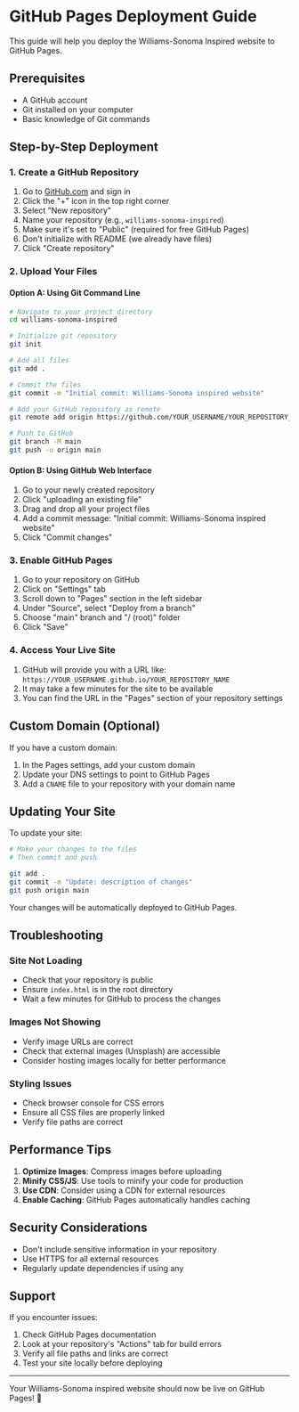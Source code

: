 # GitHub Pages Deployment Guide

This guide will help you deploy the Williams-Sonoma Inspired website to GitHub Pages.

## Prerequisites

- A GitHub account
- Git installed on your computer
- Basic knowledge of Git commands

## Step-by-Step Deployment

### 1. Create a GitHub Repository

1. Go to [GitHub.com](https://github.com) and sign in
2. Click the "+" icon in the top right corner
3. Select "New repository"
4. Name your repository (e.g., `williams-sonoma-inspired`)
5. Make sure it's set to "Public" (required for free GitHub Pages)
6. Don't initialize with README (we already have files)
7. Click "Create repository"

### 2. Upload Your Files

#### Option A: Using Git Command Line

```bash
# Navigate to your project directory
cd williams-sonoma-inspired

# Initialize git repository
git init

# Add all files
git add .

# Commit the files
git commit -m "Initial commit: Williams-Sonoma inspired website"

# Add your GitHub repository as remote
git remote add origin https://github.com/YOUR_USERNAME/YOUR_REPOSITORY_NAME.git

# Push to GitHub
git branch -M main
git push -u origin main
```

#### Option B: Using GitHub Web Interface

1. Go to your newly created repository
2. Click "uploading an existing file"
3. Drag and drop all your project files
4. Add a commit message: "Initial commit: Williams-Sonoma inspired website"
5. Click "Commit changes"

### 3. Enable GitHub Pages

1. Go to your repository on GitHub
2. Click on "Settings" tab
3. Scroll down to "Pages" section in the left sidebar
4. Under "Source", select "Deploy from a branch"
5. Choose "main" branch and "/ (root)" folder
6. Click "Save"

### 4. Access Your Live Site

1. GitHub will provide you with a URL like: `https://YOUR_USERNAME.github.io/YOUR_REPOSITORY_NAME`
2. It may take a few minutes for the site to be available
3. You can find the URL in the "Pages" section of your repository settings

## Custom Domain (Optional)

If you have a custom domain:

1. In the Pages settings, add your custom domain
2. Update your DNS settings to point to GitHub Pages
3. Add a `CNAME` file to your repository with your domain name

## Updating Your Site

To update your site:

```bash
# Make your changes to the files
# Then commit and push

git add .
git commit -m "Update: description of changes"
git push origin main
```

Your changes will be automatically deployed to GitHub Pages.

## Troubleshooting

### Site Not Loading
- Check that your repository is public
- Ensure `index.html` is in the root directory
- Wait a few minutes for GitHub to process the changes

### Images Not Showing
- Verify image URLs are correct
- Check that external images (Unsplash) are accessible
- Consider hosting images locally for better performance

### Styling Issues
- Check browser console for CSS errors
- Ensure all CSS files are properly linked
- Verify file paths are correct

## Performance Tips

1. **Optimize Images**: Compress images before uploading
2. **Minify CSS/JS**: Use tools to minify your code for production
3. **Use CDN**: Consider using a CDN for external resources
4. **Enable Caching**: GitHub Pages automatically handles caching

## Security Considerations

- Don't include sensitive information in your repository
- Use HTTPS for all external resources
- Regularly update dependencies if using any

## Support

If you encounter issues:
1. Check GitHub Pages documentation
2. Look at your repository's "Actions" tab for build errors
3. Verify all file paths and links are correct
4. Test your site locally before deploying

---

Your Williams-Sonoma inspired website should now be live on GitHub Pages! 🎉
